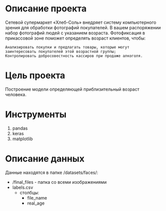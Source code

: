 # Описание проекта #
Сетевой супермаркет «Хлеб-Соль» внедряет систему компьютерного зрения для обработки фотографий покупателей.
В вашем распоряжении набор фотографий людей с указанием возраста.
Фотофиксация в прикассовой зоне поможет определять возраст клиентов, чтобы:

    Анализировать покупки и предлагать товары, которые могут заинтересовать покупателей этой возрастной группы;
    Контролировать добросовестность кассиров при продаже алкоголя.

# Цель проекта #
Построение модели определяющей приблизительный возраст человека.

# Инструменты #
1. pandas
2. keras
3. matplotlib

# Описание данных #
Данные находятся в папке /datasets/faces/:
  - /final_files - папка со всеми изображениями
  - labels.csv
    * столбцы:
      * file_name 
      * real_age 
